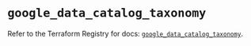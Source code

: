 # `google_data_catalog_taxonomy`

Refer to the Terraform Registry for docs: [`google_data_catalog_taxonomy`](https://registry.terraform.io/providers/hashicorp/google/6.40.0/docs/resources/data_catalog_taxonomy).

